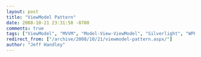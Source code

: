 ```yaml
---
layout: post
title: "ViewModel Pattern"
date: 2008-10-21 23:31:58 -0700
comments: true
tags: ["ViewModel", "MVVM", "Model-View-ViewModel", "Silverlight", "WPF", "MVC", "MVP"]
redirect_from: ["/archive/2008/10/21/viewmodel-pattern.aspx/"]
author: "Jeff Handley"
---
```


